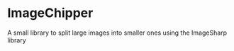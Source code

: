 # ImageChipper
A small library to split large images into smaller ones using the ImageSharp library
